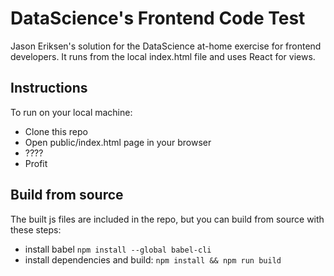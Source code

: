 DataScience's Frontend Code Test
==================

Jason Eriksen's solution for the DataScience at-home exercise for frontend developers. It runs from the local index.html file and uses React for views.

## Instructions

To run on your local machine:

* Clone this repo
* Open public/index.html page in your browser
* ????
* Profit

## Build from source 

The built js files are included in the repo, but you can build from source with these steps:

* install babel `npm install --global babel-cli`
* install dependencies and build: `npm install && npm run build`
